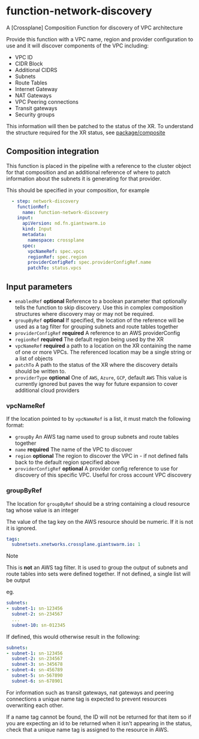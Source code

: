 # function-network-discovery

A [Crossplane] Composition Function for discovery of VPC architecture

Provide this function with a VPC name, region and provider configuration to use
and it will discover components of the VPC including:

- VPC ID
- CIDR Block
- Additional CIDRS
- Subnets
- Route Tables
- Internet Gateway
- NAT Gateways
- VPC Peering connections
- Transit gateways
- Security groups

This information will then be patched to the status of the XR. To understand the
structure required for the XR status, see [package/composite](./package/composite/)

## Composition integration

This function is placed in the pipeline with a reference to the cluster object
for that composition and an additional reference of where to patch information
about the subnets it is generating for that provider.

This should be specified in your composition, for example

```yaml
  - step: network-discovery
    functionRef:
      name: function-network-discovery
    input:
      apiVersion: nd.fn.giantswarm.io
      kind: Input
      metadata:
        namespace: crossplane
      spec:
        vpcNameRef: spec.vpcs
        regionRef: spec.region
        providerConfigRef: spec.providerConfigRef.name
        patchTo: status.vpcs
```

## Input parameters

- `enabledRef` **optional** Reference to a boolean parameter that optionally
  tells the function to skip discovery. Use this in complex composition
  structures where discovery may or may not be required.
- `groupByRef` **optional** If specified, the location of the reference
  will be used as a tag filter for grouping subnets and route tables together
- `providerConfigRef` **required** A reference to an AWS providerConfig
- `regionRef` **required** The default region being used by the XR
- `vpcNameRef` **required** a path to a location on the XR containing the name
  of one or more VPCs. The referenced location may be a single string or a list
  of objects
- `patchTo` A path to the status of the XR where the discovery details should be
  written to.
- `providerType` **optional** One of `AWS`, `Azure`, `GCP`, default `AWS`
  This value is currently ignored but paves the way for future expansion to
  cover additional cloud providers

### vpcNameRef

If the location pointed to by `vpcNameRef` is a list, it must match the
following format:

- `groupBy` An AWS tag name used to group subnets and route tables together
- `name` **required** The name of the VPC to discover
- `region` **optional** The region to discover the VPC in - if not defined falls
  back to the default region specified above
- `providerConfigRef` **optional** A provider config reference to use for
  discovery of this specific VPC. Useful for cross account VPC discovery

### groupByRef

The location for `groupByRef` should be a string containing a cloud resource tag
whose value is an integer

The value of the tag key on the AWS resource should be numeric. If it is not it
is ignored.

```yaml
tags:
  subnetsets.xnetworks.crossplane.giantswarm.io: 1
```

> [!NOTE]
> This is **not** an AWS tag filter. It is used to group the output of subnets
> and route tables into sets were defined together. If not defined, a single
> list will be output
>
> eg.
>
> ```yaml
> subnets:
> - subnet-1: sn-123456
>   subnet-2: sn-234567
>   ...
>   subnet-10: sn-012345
> ```
>
> If defined, this would otherwise result in the following:
>
> ```yaml
> subnets:
> - subnet-1: sn-123456
>   subnet-2: sn-234567
>   subnet-3: sn-345678
> - subnet-4: sn-456789
>   subnet-5: sn-567890
>   subnet-6: sn-678901
> ```

For information such as transit gateways, nat gateways and peering connections
a unique name tag is expected to prevent resources overwriting each other.

If a name tag cannot be found, the ID will not be returned for that item so if
you are expecting an id to be returned when it isn't appearing in the status,
check that a unique name tag is assigned to the resource in AWS.
